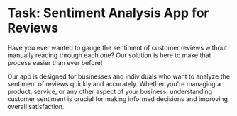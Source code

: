 # Task: Sentiment Analysis App for Reviews

Have you ever wanted to gauge the sentiment of customer reviews without manually reading through each one? Our solution is here to make that process easier than ever before!

Our app is designed for businesses and individuals who want to analyze the sentiment of reviews quickly and accurately. Whether you're managing a product, service, or any other aspect of your business, understanding customer sentiment is crucial for making informed decisions and improving overall satisfaction.
